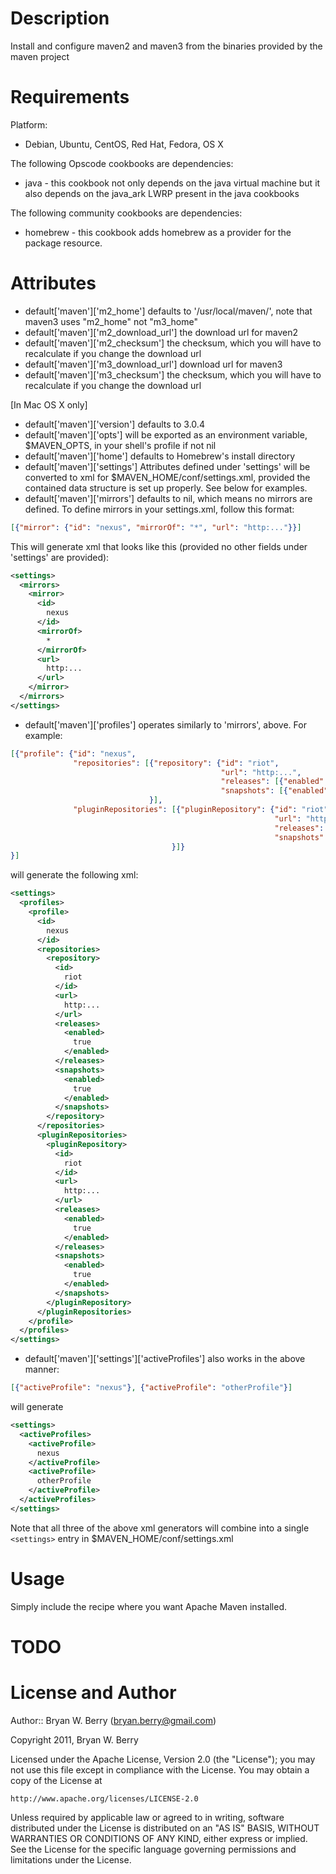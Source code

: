 Description
===========

Install and configure maven2 and maven3 from the binaries provided by the maven project

Requirements
============

Platform: 

* Debian, Ubuntu, CentOS, Red Hat, Fedora, OS X

The following Opscode cookbooks are dependencies:

* java - this cookbook not only depends on the java virtual machine
  but it also depends on the java_ark LWRP present in the java cookbooks

The following community cookbooks are dependencies:

* homebrew - this cookbook adds homebrew as a provider for the package resource.

Attributes
==========

* default['maven']['m2_home']  defaults to  '/usr/local/maven/', note
that maven3 uses "m2_home" not "m3_home"
* default['maven']['m2_download_url']  the download url for maven2
* default['maven']['m2_checksum']  the checksum, which you will have
 to recalculate if you change the download url
* default['maven']['m3_download_url'] download url for maven3
* default['maven']['m3_checksum'] the checksum, which you will have
 to recalculate if you change the download url

[In Mac OS X only]

* default['maven']['version']  defaults to 3.0.4
* default['maven']['opts'] will be exported as an environment variable, $MAVEN_OPTS, in your shell's profile if not nil
* default['maven']['home'] defaults to Homebrew's install directory
* default['maven']['settings'] Attributes defined under 'settings' will be converted to xml for $MAVEN_HOME/conf/settings.xml, provided the contained data structure is set up properly. See below for examples.
* default['maven']['mirrors'] defaults to nil, which means no mirrors are defined. To define mirrors in your settings.xml, follow this format:

```json
[{"mirror": {"id": "nexus", "mirrorOf": "*", "url": "http:..."}}]
```

This will generate xml that looks like this (provided no other fields under 'settings' are provided):

```xml
<settings>
  <mirrors>
    <mirror>
      <id>
        nexus
      </id>
      <mirrorOf>
        *
      </mirrorOf>
      <url>
        http:...
      </url>
    </mirror>
  </mirrors>
</settings>
```

* default['maven']['profiles'] operates similarly to 'mirrors', above.  For example:

```json
[{"profile": {"id": "nexus", 
              "repositories": [{"repository": {"id": "riot", 
                                               "url": "http:...",
                                               "releases": [{"enabled": true}],
                                               "snapshots": [{"enabled": true}]}
                               }],
              "pluginRepositories": [{"pluginRepository": {"id": "riot",
                                                           "url": "http:...",
                                                           "releases": [{"enabled": true}],
                                                           "snapshots": [{"enabled": true}]}
                                    }]}
}]
```

will generate the following xml:

```xml
<settings>
  <profiles>
    <profile>
      <id>
        nexus
      </id>
      <repositories>
        <repository>
          <id>
            riot
          </id>
          <url>
            http:...
          </url>
          <releases>
            <enabled>
              true
            </enabled>
          </releases>
          <snapshots>
            <enabled>
              true
            </enabled>
          </snapshots>
        </repository>
      </repositories>
      <pluginRepositories>
        <pluginRepository>
          <id>
            riot
          </id>
          <url>
            http:...
          </url>
          <releases>
            <enabled>
              true
            </enabled>
          </releases>
          <snapshots>
            <enabled>
              true
            </enabled>
          </snapshots>
        </pluginRepository>
      </pluginRepositories>
    </profile>
  </profiles>
</settings>
```

* default['maven']['settings']['activeProfiles'] also works in the above manner:

```json
[{"activeProfile": "nexus"}, {"activeProfile": "otherProfile"}]
```

will generate

```xml
<settings>
  <activeProfiles>
    <activeProfile>
      nexus
    </activeProfile>
    <activeProfile>
      otherProfile
    </activeProfile>
  </activeProfiles>
</settings>
```

Note that all three of the above xml generators will combine into a single `<settings>` entry in $MAVEN_HOME/conf/settings.xml

Usage
=====

Simply include the recipe where you want Apache Maven installed.

TODO
====


License and Author
==================

Author:: Bryan W. Berry (<bryan.berry@gmail.com>)

Copyright 2011, Bryan W. Berry

Licensed under the Apache License, Version 2.0 (the "License");
you may not use this file except in compliance with the License.
You may obtain a copy of the License at

    http://www.apache.org/licenses/LICENSE-2.0

Unless required by applicable law or agreed to in writing, software
distributed under the License is distributed on an "AS IS" BASIS,
WITHOUT WARRANTIES OR CONDITIONS OF ANY KIND, either express or implied.
See the License for the specific language governing permissions and
limitations under the License.


